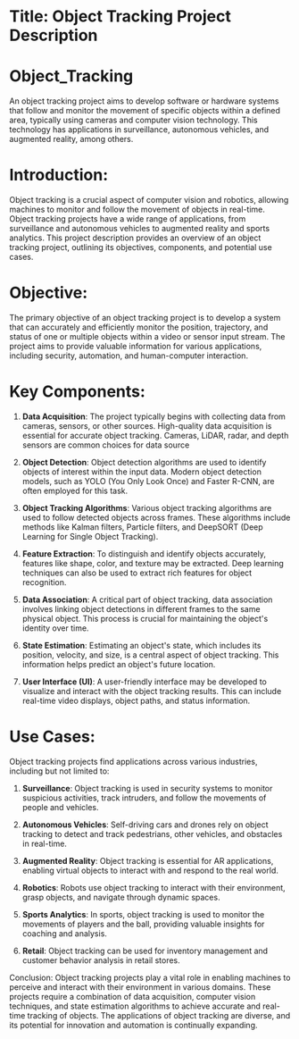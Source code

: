 # Title: Object Tracking Project Description

# Object_Tracking
An object tracking project aims to develop software or hardware systems that follow and monitor the movement of specific objects within a defined area, typically using cameras and computer vision technology. This technology has applications in surveillance, autonomous vehicles, and augmented reality, among others.

# Introduction:
Object tracking is a crucial aspect of computer vision and robotics, allowing machines to monitor and follow the movement of objects in real-time.
Object tracking projects have a wide range of applications, from surveillance and autonomous vehicles to augmented reality and sports analytics.
This project description provides an overview of an object tracking project, outlining its objectives, components, and potential use cases.

# Objective:
The primary objective of an object tracking project is to develop a system that can accurately and efficiently monitor the position, trajectory, and status of one or multiple objects within a video or sensor input stream.
The project aims to provide valuable information for various applications, including security, automation, and human-computer interaction.

# Key Components:
1. **Data Acquisition**: The project typically begins with collecting data from cameras, sensors, or other sources.
High-quality data acquisition is essential for accurate object tracking. Cameras, LiDAR, radar, and depth sensors are common choices for data source

2. **Object Detection**: Object detection algorithms are used to identify objects of interest within the input data.
Modern object detection models, such as YOLO (You Only Look Once) and Faster R-CNN, are often employed for this task.

3. **Object Tracking Algorithms**: Various object tracking algorithms are used to follow detected objects across frames.
These algorithms include methods like Kalman filters, Particle filters, and DeepSORT (Deep Learning for Single Object Tracking).

4. **Feature Extraction**: To distinguish and identify objects accurately, features like shape, color, and texture may be extracted.
Deep learning techniques can also be used to extract rich features for object recognition.

5. **Data Association**: A critical part of object tracking, data association involves linking object detections in different frames to the same physical object.
This process is crucial for maintaining the object's identity over time.

6. **State Estimation**: Estimating an object's state, which includes its position, velocity, and size, is a central aspect of object tracking.
This information helps predict an object's future location.

7. **User Interface (UI)**: A user-friendly interface may be developed to visualize and interact with the object tracking results.
This can include real-time video displays, object paths, and status information.

# Use Cases:
Object tracking projects find applications across various industries, including but not limited to:

1. **Surveillance**: Object tracking is used in security systems to monitor suspicious activities, track intruders, and follow the movements of people and vehicles.

2. **Autonomous Vehicles**: Self-driving cars and drones rely on object tracking to detect and track pedestrians, other vehicles, and obstacles in real-time.

3. **Augmented Reality**: Object tracking is essential for AR applications, enabling virtual objects to interact with and respond to the real world.

4. **Robotics**: Robots use object tracking to interact with their environment, grasp objects, and navigate through dynamic spaces.

5. **Sports Analytics**: In sports, object tracking is used to monitor the movements of players and the ball, providing valuable insights for coaching and analysis.

6. **Retail**: Object tracking can be used for inventory management and customer behavior analysis in retail stores.

Conclusion:
Object tracking projects play a vital role in enabling machines to perceive and interact with their environment in various domains.
These projects require a combination of data acquisition, computer vision techniques, and state estimation algorithms to achieve accurate and real-time tracking of objects.
The applications of object tracking are diverse, and its potential for innovation and automation is continually expanding.

